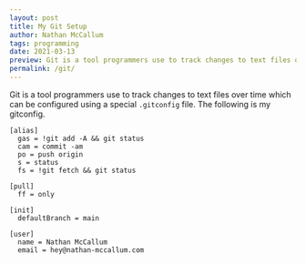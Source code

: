 ```yaml
---
layout: post
title: My Git Setup
author: Nathan McCallum
tags: programming
date: 2021-03-13
preview: Git is a tool programmers use to track changes to text files over time. Here's how I have it set it up.
permalink: /git/
---
```


Git is a tool programmers use to track changes to text files over time which can be configured using a special `.gitconfig` file.
The following is my gitconfig.

```
[alias]
  gas = !git add -A && git status
  cam = commit -am
  po = push origin
  s = status
  fs = !git fetch && git status

[pull]
  ff = only

[init]
  defaultBranch = main

[user]
  name = Nathan McCallum
  email = hey@nathan-mccallum.com
```
